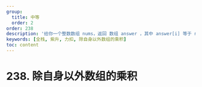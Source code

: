 ```yaml
---
group:
  title: 中等
  order: 2
order: 238
description: '给你一个整数数组 nums，返回 数组 answer ，其中 answer[i] 等于 nums 中除 nums[i] 之外其余各元素的乘积 。'
keywords: [全栈, 紫升, 力扣, 除自身以外数组的乘积]
toc: content
---
```


# 238. 除自身以外数组的乘积

